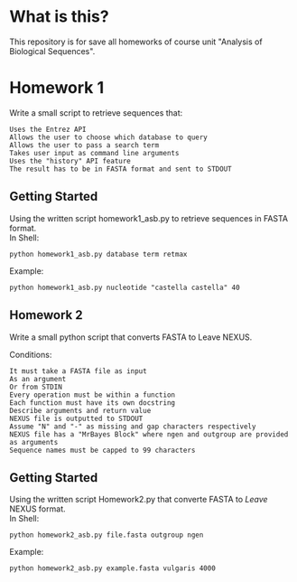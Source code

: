 # What is this?
This repository is for save all homeworks of course unit "Analysis of Biological Sequences".

# Homework 1
Write a small script to retrieve sequences that:

    ­Uses the Entrez API
    Allows the user to choose which database to query
    ­Allows the user to pass a search term
    ­Takes user input as command line arguments
    ­Uses the "history" API feature
    ­The result has to be in FASTA format and sent to STDOUT

## Getting Started
Using the written script homework1_asb.py to retrieve sequences in FASTA format.<br>
In Shell:
~~~ Shell script
python homework1_asb.py database term retmax
~~~
Example:
~~~ Shell script
python homework1_asb.py nucleotide "castella castella" 40
~~~

## Homework 2

Write a small python script that converts FASTA to Leave NEXUS.

Conditions:

    It must take a FASTA file as input
    As an argument
    Or from STDIN
    Every operation must be within a function
    Each function must have its own docstring
    Describe arguments and return value
    NEXUS file is outputted to STDOUT
    Assume "N" and "-" as missing and gap characters respectively
    NEXUS file has a "MrBayes Block" where ngen and outgroup are provided as arguments
    Sequence names must be capped to 99 characters

## Getting Started
Using the written script Homework2.py that converte FASTA to *Leave* NEXUS format.<br>
In Shell:
~~~ Shell script
python homework2_asb.py file.fasta outgroup ngen
~~~
Example:
~~~ Shell script
python homework2_asb.py example.fasta vulgaris 4000
~~~
